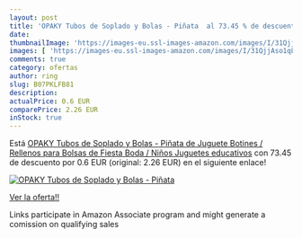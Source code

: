 ```yaml
---
layout: post
title: 'OPAKY Tubos de Soplado y Bolas - Piñata  al 73.45 % de descuento'
date: 
thumbnailImage: 'https://images-eu.ssl-images-amazon.com/images/I/31QjjAso1qL._SL200_.jpg'
images: [ 'https://images-eu.ssl-images-amazon.com/images/I/31QjjAso1qL._SL200_.jpg' ]
comments: true
category: ofertas
author: ring
slug: B07PKLFB81
description:
actualPrice: 0.6 EUR
comparePrice: 2.26 EUR
inStock: true
---
```


Está [OPAKY Tubos de Soplado y Bolas - Piñata de Juguete Botines / Rellenos para Bolsas de Fiesta Boda / Niños Juguetes educativos](https://www.amazon.es/dp/B07PKLFB81/?tag=tolees-21) con 73.45 de descuento por 0.6 EUR (original: 2.26 EUR) en el siguiente enlace!

[![OPAKY Tubos de Soplado y Bolas - Piñata ](https://images-eu.ssl-images-amazon.com/images/I/31QjjAso1qL._SL200_.jpg)](https://www.amazon.es/dp/B07PKLFB81/?tag=tolees-21)

[Ver la oferta!!](https://www.amazon.es/dp/B07PKLFB81/?tag=tolees-21)

Links participate in Amazon Associate program and might generate a comission on qualifying sales



